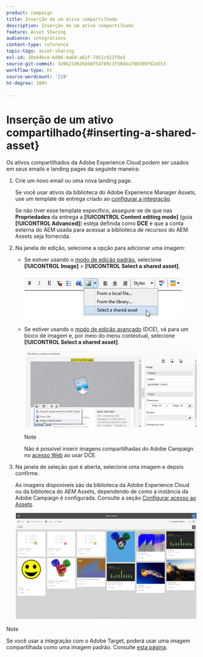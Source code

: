 ```yaml
---
product: campaign
title: Inserção de um ativo compartilhado
description: Inserção de um ativo compartilhado
feature: Asset Sharing
audience: integrations
content-type: reference
topic-tags: asset-sharing
exl-id: 30a94bce-6d96-4a6d-a62f-7451c822f0e3
source-git-commit: 3a9b21d626b60754789c3f594ba798309f62a553
workflow-type: ht
source-wordcount: '219'
ht-degree: 100%

---
```


# Inserção de um ativo compartilhado{#inserting-a-shared-asset}

Os ativos compartilhados da Adobe Experience Cloud podem ser usados em seus emails e landing pages da seguinte maneira:

1. Crie um novo email ou uma nova landing page.

   Se você usar ativos da biblioteca do Adobe Experience Manager Assets, use um template de entrega criado ao [configurar a integração](../../integrations/using/configuring-access-to-assets.md#integrating-with-aem-assets).

   Se não tiver esse template específico, assegure-se de que nas **Propriedades** da entrega a **[!UICONTROL Content editing mode]** (guia **[!UICONTROL Advanced]**) esteja definida como **DCE** e que a conta externa do AEM usada para acessar a biblioteca de recursos do AEM Assets seja fornecida.

1. Na janela de edição, selecione a opção para adicionar uma imagem:

   * Se estiver usando o [modo de edição padrão](../../delivery/using/defining-the-email-content.md#adding-images), selecione **[!UICONTROL Image]** > **[!UICONTROL Select a shared asset]**.

     ![](assets/dam_insert_image_standard.png)

   * Se estiver usando o [modo de edição avançado](../../web/using/about-campaign-html-editor.md) (DCE), vá para um bloco de imagem e, por meio do menu contextual, selecione **[!UICONTROL Select a shared asset]**.

     ![](assets/dam_insert_image_dce.png)

     >[!NOTE]
     >
     >Não é possível inserir imagens compartilhadas do Adobe Campaign no [acesso Web](../../platform/using/adobe-campaign-workspace.md#console-and-web-access) ao usar DCE.

1. Na janela de seleção que é aberta, selecione uma imagem e depois confirme.

   As imagens disponíveis são da biblioteca da Adobe Experience Cloud ou da biblioteca do AEM Assets, dependendo de como a instância da Adobe Campaign é configurada. Consulte a seção [Configurar acesso ao Assets](../../integrations/using/configuring-access-to-assets.md).

   ![](assets/dam_shared_image_selection.png)

>[!NOTE]
>
>Se você usar a integração com o Adobe Target, poderá usar uma imagem compartilhada como uma imagem padrão. Consulte [esta página](../../integrations/using/integrating-with-adobe-target.md).
